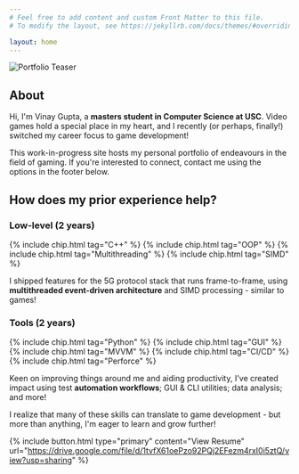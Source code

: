 ```yaml
---
# Feel free to add content and custom Front Matter to this file.
# To modify the layout, see https://jekyllrb.com/docs/themes/#overriding-theme-defaults

layout: home
---
```


![Portfolio Teaser](/media/PortfolioTeaser.gif)

<h2 class="space-on-top">About</h2>

Hi, I'm Vinay Gupta, a **masters student in Computer Science at USC**. Video games hold a special place in my heart, and I recently (or perhaps, finally!) switched my career focus to game development!

This work-in-progress site hosts my personal portfolio of endeavours in the field of gaming. If you're interested to connect, contact me using the options in the footer below.

<h2 class="space-on-top">How does my prior experience help?</h2>

<div class="two-column-cards">
    <div>
        <h3>Low-level (2 years)</h3>
        {% include chip.html tag="C++" %}
        {% include chip.html tag="OOP" %}
        {% include chip.html tag="Multithreading" %}
        {% include chip.html tag="SIMD" %}
        <p>I shipped features for the 5G protocol stack that runs frame-to-frame, using <strong>multithreaded event-driven architecture</strong> and SIMD processing - similar to games!</p>
    </div>
    <div>
        <h3>Tools (2 years)</h3>
        {% include chip.html tag="Python" %}
        {% include chip.html tag="GUI" %}
        {% include chip.html tag="MVVM" %}
        {% include chip.html tag="CI/CD" %}
        {% include chip.html tag="Perforce" %}
        <p>Keen on improving things around me and aiding productivity, I've created impact using test <strong>automation workflows</strong>; GUI & CLI utilities; data analysis; and more!</p>
    </div>
</div>

I realize that many of these skills can translate to game development - but more than anything, I'm eager to learn and grow further!

{% include button.html type="primary" content="View Resume" url="https://drive.google.com/file/d/1tvfX61oePzo92PQj2EFezm4rxI0i5ztQ/view?usp=sharing" %}
